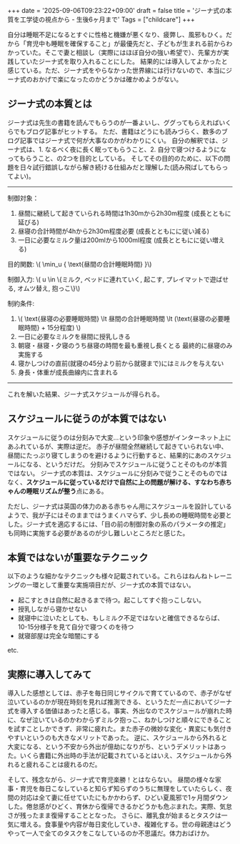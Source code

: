 +++
date = '2025-09-06T09:23:22+09:00'
draft = false
title = 'ジーナ式の本質を工学徒の視点から - 生後6ヶ月まで'
Tags = ["childcare"]
+++

自分は睡眠不足になるとすぐに性格と機嫌が悪くなり、疲弊し、風邪もひく。だから「育児中も睡眠を確保すること」が最優先だと、子どもが生まれる前からわかっていた。そこで妻と相談し（実際にはほぼ自分の強い希望で）、先輩方が実践していたジーナ式を取り入れることにした。
結果的には導入してよかったと感じている。ただ、ジーナ式をやらなかった世界線には行けないので、本当にジーナ式のおかげで楽になったのかどうかは確かめようがない。

## ジーナ式の本質とは
ジーナ式は先生の書籍を読んでもらうのが一番よいし、ググってもらえればいくらでもブログ記事がヒットする。
ただ、書籍はどうにも読みづらく、数多のブログ記事ではジーナ式で何が大事なのかがわかりにくい。
自分の解釈では、ジーナ式は、1. なるべく夜に長く眠ってもらうこと、2. 自分で寝つけるようになってもらうこと、の2つを目的としている。
そしてその目的のために、以下の問題を日々試行錯誤しながら解き続ける仕組みだと理解した(読み飛ばしてもらってよい)。

<hr/>

制御対象：
1. 昼間に継続して起きていられる時間は1h30mから2h30m程度 (成長とともに延びる)
2. 昼寝の合計時間が4hから2h30m程度必要 (成長とともにに従い減る)
3. 一日に必要なミルク量は200mlから1000ml程度 (成長とともにに従い増える)

目的関数: \\( \min_u { \text{昼間の合計睡眠時間} }\\)

制御入力: \\( u \in \\{ミルク, ベッドに連れていく, 起こす, プレイマットで遊ばせる, オムツ替え, 抱っこ\\}\\)

制約条件:
1. \\( \text{昼寝の必要睡眠時間} \lt 昼間の合計睡眠時間 \lt (\text{昼寝の必要睡眠時間} + 15分程度) \\)
2. 一日に必要なミルクを昼間に授乳しきる
3. 朝寝・昼寝・夕寝のうち昼寝の時間を最も重視し長くとる  最終的に昼寝のみ実施する
3. 寝かしつけの直前(就寝の45分より前から就寝まで)にはミルクを与えない
4. 身長・体重が成長曲線内に含まれる
<hr/>

これを解いた結果、ジーナ式スケジュールが得られる。

## スケジュールに従うのが本質ではない
スケジュールに従うのは分刻みで大変…という印象や感想がインターネット上にあふれているが、実際は逆だ。
赤子が昼間全然継続して起きていられない中、昼間にたっぷり寝てしまうのを避けるように行動すると、結果的にあのスケジュールになる、というだけだ。
分刻みでスケジュールに従うことそのものが本質ではない。
ジーナ式の本質は、スケジュールに分刻みで従うことそのものではなく、**スケジュールに従っているだけで自然に上の問題が解ける、すなわち赤ちゃんの睡眠リズムが整う**点にある。

ただし、ジーナ式は英国の体力のある赤ちゃん用にスケジュールを設計しているようで、我が子にはそのままではうまくハマらず、少し長めの睡眠時間を必要とした。ジーナ式を適応するには、「目の前の制御対象の系のパラメータの推定」も同時に実施する必要があるのが少し難しいところだと感じた。

## 本質ではないが重要なテクニック
以下のような細かなテクニックも様々記載されている。これらはねんねトレーニングの一環として重要な実施項目だが、ジーナ式の本質ではない。
- 起こすときは自然に起きるまで待つ。起こしてすぐ抱っこしない。
- 授乳しながら寝かせない
- 就寝中に泣いたとしても、もしミルク不足ではないと確信できるならば、10-15分様子を見て自分で寝つくのを待つ
- 就寝部屋は完全な暗闇にする

etc.

## 実際に導入してみて
導入した感想としては、赤子を毎日同じサイクルで育てているので、赤子がなぜ泣いているのかが現在時刻を見れば推測できる、というただ一点においてジーナ式を導入する価値はあったと感じる。事実、外出なのでスケジュールが崩れた時に、なぜ泣いているのかわからずミルク抱っこ、ねかしつけと順々にできることを試すことしかできず、非常に疲れた。また赤子の微妙な変化・異変にも気付きやすいというのも大きなメリットであった。
逆に、スケジュールから外れると大変になる、という不安から外出が億劫になりがち、というデメリットはあった。いくら書籍に外出時の手法が記載されているとはいえ、スケジュールから外れると疲れることは疲れるのだ。

そして、残念ながら、ジーナ式で育児楽勝！とはならない。
昼間の様々な家事・育児を毎日こなしていると知らず知らずのうちに無理をしていたらしく、夜間の対応は全て妻に任せていたにもかかわらず、ひどい夏風邪で1ヶ月間ダウンした。倦怠感がひどく、育休から復帰できるかどうかも危ぶまれた。実際、気怠さが残ったまま復帰することとなった。
さらに、離乳食が始まるとタスクは一気に増える。食事量や内容が毎日変化していき、複雑化する。世の母親達はどうやって一人で全てのタスクをこなしているのか不思議だ。体力おばけか。
